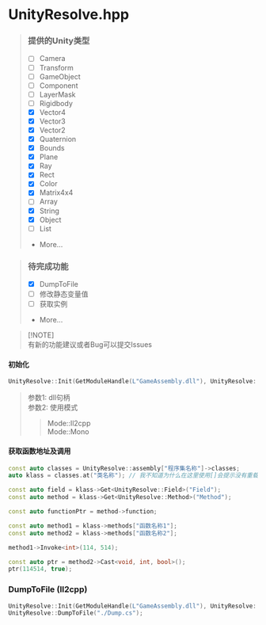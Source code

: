 # UnityResolve.hpp
> ### 提供的Unity类型
> - [ ] Camera
> - [ ] Transform
> - [ ] GameObject
> - [ ] Component
> - [ ] LayerMask
> - [ ] Rigidbody
> - [X] Vector4
> - [X] Vector3
> - [X] Vector2
> - [X] Quaternion
> - [X] Bounds
> - [X] Plane
> - [X] Ray
> - [X] Rect
> - [X] Color
> - [X] Matrix4x4
> - [ ] Array
> - [x] String
> - [x] Object
> - [ ] List
> - More...

> ### 待完成功能
> - [X] DumpToFile
> - [ ] 修改静态变量值
> - [ ] 获取实例
> - More...

> [!NOTE]\
> 有新的功能建议或者Bug可以提交Issues

#### 初始化
``` c++
UnityResolve::Init(GetModuleHandle(L"GameAssembly.dll"), UnityResolve::Mode::Il2cpp);
```
> 参数1: dll句柄 \
> 参数2: 使用模式
> > Mode::Il2cpp \
> > Mode::Mono

#### 获取函数地址及调用
``` c++
const auto classes = UnityResolve::assembly["程序集名称"]->classes;
auto klass = classes.at("类名称"); // 我不知道为什么在这里使用[]会提示没有重载 std::map<std::string, Class*> classes

const auto field = klass->Get<UnityResolve::Field>("Field");
const auto method = klass->Get<UnityResolve::Method>("Method");

const auto functionPtr = method->function;

const auto method1 = klass->methods["函数名称1"];
const auto method2 = klass->methods["函数名称2"];

method1->Invoke<int>(114, 514);

const auto ptr = method2->Cast<void, int, bool>();
ptr(114514, true);
```
### DumpToFile (Il2cpp)
``` C++
UnityResolve::Init(GetModuleHandle(L"GameAssembly.dll"), UnityResolve::Mode::Il2cpp);
UnityResolve::DumpToFile("./Dump.cs");
```
